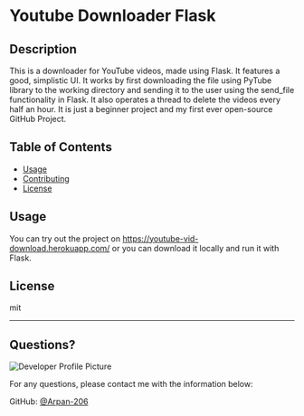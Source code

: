 # Youtube Downloader Flask
  
  
  ## Description 
  
  
  This is a downloader for YouTube videos, made using Flask. It features a good, simplistic UI. It works by first downloading the file using PyTube library to the working directory and sending it to the user using the send_file functionality in Flask. It also operates a thread to delete the videos every half an hour. It is just a beginner project and my first ever open-source GitHub Project.
  ## Table of Contents
  * [Usage](#usage)
  * [Contributing](#contributing)
  * [License](#license)
  
  ## Usage 
  
   
  You can try out the project on https://youtube-vid-download.herokuapp.com/ or you can download it locally and run it with Flask.
  
  ## License
  
  mit
  
  ---
  
  ## Questions?
  
  ![Developer Profile Picture](https://avatars.githubusercontent.com/u/64347914?v=4) 
  
  For any questions, please contact me with the information below:
 
  GitHub: [@Arpan-206](https://api.github.com/users/Arpan-206)
  

